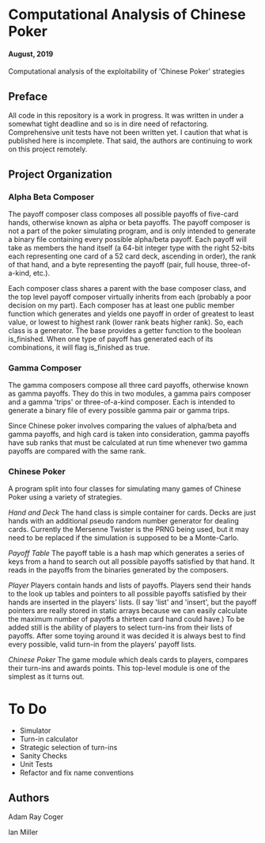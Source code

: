 
# Computational Analysis of Chinese Poker
#### August, 2019
Computational analysis of the exploitability of 'Chinese Poker' strategies 

## Preface
All code in this repository is a work in progress. It was written in under a somewhat tight deadline and so is in dire need of refactoring. Comprehensive unit tests have not been written yet. I caution that what is published here is incomplete. That said, the authors are continuing to work on this project remotely.

## Project Organization
### Alpha Beta Composer
The payoff composer class composes all possible payoffs of five-card hands, otherwise known as alpha or beta payoffs. The payoff composer is not a part of the poker simulating program, and is only intended to generate a binary file containing every possible alpha/beta payoff. Each payoff will take as members the hand itself (a 64-bit integer type with the right 52-bits each representing one card of a 52 card deck, ascending in order), the rank of that hand, and a byte representing the payoff (pair, full house, three-of-a-kind, etc.). 

Each composer class shares a parent with the base composer class, and the top level payoff composer virtually inherits from each (probably a poor decision on my part). Each composer has at least one public member function which generates and yields one payoff in order of greatest to least value, or lowest to highest rank (lower rank beats higher rank). So, each class is a generator. The base provides a getter function to the boolean is_finished. When one type of payoff has generated each of its combinations, it will flag is_finished as true.

### Gamma Composer
The gamma composers compose all three card payoffs, otherwise known as gamma payoffs. They do this in two modules, a gamma pairs composer and a gamma 'trips' or three-of-a-kind composer. Each is intended to generate a binary file of every possible gamma pair or gamma trips.

Since Chinese poker involves comparing the values of alpha/beta and gamma payoffs, and high card is taken into consideration, gamma payoffs have sub ranks that must be calculated at run time whenever two gamma payoffs are compared with the same rank.

### Chinese Poker
A program split into four classes for simulating many games of Chinese Poker using a variety of strategies.

*Hand and Deck*
The hand class is simple container for cards. Decks are just hands with an additional pseudo random number generator for dealing cards. Currently the Mersenne Twister is the PRNG being used, but it may need to be replaced if the simulation is supposed to be a Monte-Carlo.

*Payoff Table*
The payoff table is a hash map which generates a series of keys from a hand to search out all possible payoffs satisfied by that hand. It reads in the payoffs from the binaries generated by the composers.

*Player*
Players contain hands and lists of payoffs. Players send their hands to the look up tables and pointers to all possible payoffs satisfied by their hands are inserted in the players' lists. (I say 'list' and 'insert', but the payoff pointers are really stored in static arrays because we can easily calculate the maximum number of payoffs a thirteen card hand could have.) To be added still is the ability of players to select turn-ins from their lists of payoffs. After some toying around it was decided it is always best to find every possible, valid turn-in from the players' payoff lists.

*Chinese Poker*
The game module which deals cards to players, compares their turn-ins and awards points. This top-level module is one of the simplest as it turns out.
 
 
# To Do
- Simulator
- Turn-in calculator
- Strategic selection of turn-ins 
- Sanity Checks
- Unit Tests
- Refactor and fix name conventions

##  Authors
Adam Ray Coger

Ian Miller
